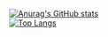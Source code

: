 [![Anurag's GitHub stats](https://github-readme-stats.vercel.app/api?username=aexhell&theme=tokyonight)](https://github.com/anuraghazra/github-readme-stats)<br>
[![Top Langs](https://github-readme-stats.vercel.app/api/top-langs/?username=aexhell&layout=compact&theme=tokyonight)
](https://github.com/anuraghazra/github-readme-stats)
